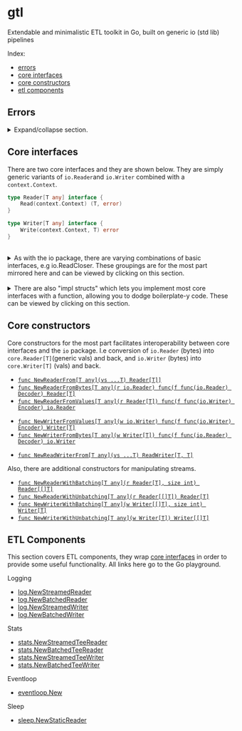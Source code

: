 # gtl
Extendable and minimalistic ETL toolkit in Go, built on generic io (std lib) pipelines

Index:
- [errors](#errors)
- [core interfaces](#core-interfaces)
- [core constructors](#core-constructors)
- [etl components](#etl-components)

## Errors
<details>
    <summary>Expand/collapse section. </summary>

GTL tries to get out of your way and so only two errors are used in the core pkg, both inherited from `io` in the std lib:
```go
io.EOF              // Stop reading/pulling/consuming.
io.ErrClosedPipe    // Stop writing/pushing/producing.
```
</details>

## Core interfaces
There are two core interfaces and they are shown below. They are simply generic variants of `io.Reader`and `io.Writer` combined with a `context.Context`. 
```go
type Reader[T any] interface {
	Read(context.Context) (T, error)
}
```

```go
type Writer[T any] interface {
	Write(context.Context, T) error
}
```



<br>
<details>
<summary>
As with the io package, there are varying combinations of basic interfaces, e.g io.ReadCloser. These groupings are for the most part mirrored here and can be viewed by clicking on this section.
</summary>

```go
type ReadCloser[T any] interface {
	io.Closer
	Reader[T]
}

type WriteCloser[T any] interface {
	io.Closer
	Writer[T]
}

type ReadWriter[T, U any] interface {
	Reader[T]
	Writer[U]
}

type ReadWriteCloser[T, U any] interface {
	io.Closer
	Reader[T]
	Writer[U]
}
```
</details>

<br>
<details>
<summary>
There are also "impl structs" which lets you implement most core interfaces with a function, allowing you to dodge boilerplate-y code. These can be viewed by clicking on this section.
</summary>

<br>

Signatures are links to the Go playground (examples).
- [`type ReaderImpl[T any] struct`](https://go.dev/play/p/B_OXoh8V6Y-)
- [`type ReadCloserImpl[T any] struct`](https://go.dev/play/p/5GSJ1TZf2n5)
- [`type WriterImpl[T any] struct`](https://go.dev/play/p/ER8VOQ6VwRO)
- [`type WriteCloserImpl[T any] struct`](https://go.dev/play/p/rKTDQxIJgKf)
- [`type ReadWriterImpl[T, U any] struct`](https://go.dev/play/p/Ky2IE72bifw)
- [`type ReadWriteCloserImpl[T, U any] struct`](https://go.dev/play/p/DJ3AXmOpUJc)

</details>



## Core constructors
Core constructors for the most part facilitates interoperability between core interfaces and the `io` package. I.e conversion of `io.Reader` (bytes) into `core.Reader[T]`(generic vals) and back, and `io.Writer` (bytes) into `core.Writer[T]` (vals) and back. 
- [`func NewReaderFrom[T any](vs ...T) Reader[T]]`](
	https://go.dev/play/p/MAoiD4GNKVF
)
- [`func NewReaderFromBytes[T any](r io.Reader) func(f func(io.Reader) Decoder) Reader[T]`](
	https://go.dev/play/p/ud3zj4YT5QI
)
- [`func NewReaderFromValues[T any](r Reader[T]) func(f func(io.Writer) Encoder) io.Reader`](
	https://go.dev/play/p/FqjcyoRdASp
)
* [`func NewWriterFromValues[T any](w io.Writer) func(f func(io.Writer) Encoder) Writer[T]`](
	https://go.dev/play/p/2jYSMjo5Epr
)
* [`func NewWriterFromBytes[T any](w Writer[T]) func(f func(io.Reader) Decoder) io.Writer`](
	https://go.dev/play/p/P5Cp4piAWES
)
- [`func NewReadWriterFrom[T any](vs ...T) ReadWriter[T, T]`](
	https://go.dev/play/p/aS8fln6RiH2
)

Also, there are additional constructors for manipulating streams.
- [`func NewReaderWithBatching[T any](r Reader[T], size int) Reader[[]T]`](
	https://go.dev/play/p/5WhRAXCTBx9
)
- [`func NewReaderWithUnbatching[T any](r Reader[[]T]) Reader[T]`](
	https://go.dev/play/p/Bvzn7fRzqzF
)
- [`func NewWriterWithBatching[T any](w Writer[[]T], size int) Writer[T]`](
	https://go.dev/play/p/rlwM47TKAdr
)
- [`func NewWriterWithUnbatching[T any](w Writer[T]) Writer[[]T]`](
	https://go.dev/play/p/93GgwXIly5_V
)



## ETL Components
This section covers ETL components, they wrap [core interfaces](#core-interfaces) in order to provide some useful functionality. All links here go to the Go playground.

Logging
- [log.NewStreamedReader](https://go.dev/play/p/SY19PSZrr0a)
- [log.NewBatchedReader](https://go.dev/play/p/jYS_Zs3v7zw)
- [log.NewStreamedWriter](https://go.dev/play/p/NPztmctsrbQ)
- [log.NewBatchedWriter](https://go.dev/play/p/acwrPXfGrre)

Stats
- [stats.NewStreamedTeeReader](https://go.dev/play/p/xQOOBB9vG0A)
- [stats.NewBatchedTeeReader](https://go.dev/play/p/8T-eN52RPoE)
- [stats.NewStreamedTeeWriter](https://go.dev/play/p/8GYEViyq5hq)
- [stats.NewBatchedTeeWriter](https://go.dev/play/p/z5kVVnCMVlh)

Eventloop
- [eventloop.New](https://go.dev/play/p/bPO8cOXpyqW)

Sleep
- [sleep.NewStaticReader](https://go.dev/play/p/KsWoywcqcB6)